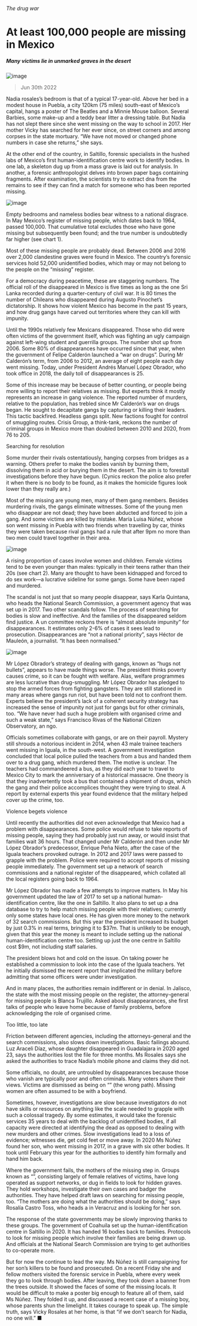 ###### The drug war
# At least 100,000 people are missing in Mexico 
##### Many victims lie in unmarked graves in the desert 
![image](images/20220702_AMP001.jpg) 
> Jun 30th 2022 
Nadia rosales’s bedroom is that of a typical 17-year-old. Above her bed in a modest house in Puebla, a city 120km (75 miles) south-east of Mexico’s capital, hangs a poster of The Beatles and a Minnie Mouse balloon. Several Barbies, some make-up and a teddy bear litter a dressing table. But Nadia has not slept there since she went missing on the way to school in 2017. Her mother Vicky has searched for her ever since, on street corners and among corpses in the state mortuary. “We have not moved or changed phone numbers in case she returns,” she says.
At the other end of the country, in Saltillo, forensic specialists in the hushed labs of Mexico’s first human-identification centre work to identify bodies. In one lab, a skeleton dug up from a mass grave is laid out for analysis. In another, a forensic anthropologist delves into brown paper bags containing fragments. After examination, the scientists try to extract dna from the remains to see if they can find a match for someone who has been reported missing. 
![image](images/20220702_AMC865.png) 

Empty bedrooms and nameless bodies bear witness to a national disgrace. In May Mexico’s register of missing people, which dates back to 1964, passed 100,000. That cumulative total excludes those who have gone missing but subsequently been found; and the true number is undoubtedly far higher (see chart 1). 
Most of these missing people are probably dead. Between 2006 and 2016 over 2,000 clandestine graves were found in Mexico. The country’s forensic services hold 52,000 unidentified bodies, which may or may not belong to the people on the “missing” register. 
For a democracy during peacetime, these are staggering numbers. The official roll of the disappeared in Mexico is five times as long as the one Sri Lanka recorded during a quarter-century of civil war. It is 80 times the number of Chileans who disappeared during Augusto Pinochet’s dictatorship. It shows how violent Mexico has become in the past 15 years, and how drug gangs have carved out territories where they can kill with impunity.
Until the 1990s relatively few Mexicans disappeared. Those who did were often victims of the government itself, which was fighting an ugly campaign against left-wing student and guerrilla groups. The number shot up from 2006. Some 80% of disappearances have occurred since that year, when the government of Felipe Calderón launched a “war on drugs”. During Mr Calderón’s term, from 2006 to 2012, an average of eight people each day went missing. Today, under President Andrés Manuel López Obrador, who took office in 2018, the daily toll of disappearances is 25.
Some of this increase may be because of better counting, or people being more willing to report their relatives as missing. But experts think it mostly represents an increase in gang violence. The reported number of murders, relative to the population, has trebled since Mr Calderón’s war on drugs began. He sought to decapitate gangs by capturing or killing their leaders. This tactic backfired. Headless gangs split. New factions fought for control of smuggling routes. Crisis Group, a think-tank, reckons the number of criminal groups in Mexico more than doubled between 2010 and 2020, from 76 to 205. 
Searching for resolution
Some murder their rivals ostentatiously, hanging corpses from bridges as a warning. Others prefer to make the bodies vanish by burning them, dissolving them in acid or burying them in the desert. The aim is to forestall investigations before they have begun. (Cynics reckon the police also prefer it when there is no body to be found, as it makes the homicide figures look lower than they really are.) 
Most of the missing are young men, many of them gang members. Besides murdering rivals, the gangs eliminate witnesses. Some of the young men who disappear are not dead; they have been abducted and forced to join a gang. And some victims are killed by mistake. María Luisa Núñez, whose son went missing in Puebla with two friends when travelling by car, thinks they were taken because rival gangs had a rule that after 9pm no more than two men could travel together in their area.
![image](images/20220702_AMC863.png) 

A rising proportion of cases involve women and children. Female victims tend to be even younger than males: typically in their teens rather than their 20s (see chart 2). Many are thought to have been kidnapped and forced to do sex work—a lucrative sideline for some gangs. Some have been raped and murdered.
The scandal is not just that so many people disappear, says Karla Quintana, who heads the National Search Commission, a government agency that was set up in 2017. Two other scandals follow. The process of searching for bodies is slow and ineffective. And the families of the disappeared seldom find justice. A un committee reckons there is “almost absolute impunity” for disappearances. It estimates only 2-6% of cases it sees lead to prosecution. Disappearances are “not a national priority”, says Héctor de Mauleón, a journalist. “It has been normalised.” 
![image](images/20220702_AMP003.jpg) 

Mr López Obrador’s strategy of dealing with gangs, known as “hugs not bullets”, appears to have made things worse. The president thinks poverty causes crime, so it can be fought with welfare. Alas, welfare programmes are less lucrative than drug-smuggling. Mr López Obrador has pledged to stop the armed forces from fighting gangsters. They are still stationed in many areas where gangs run riot, but have been told not to confront them. Experts believe the president’s lack of a coherent security strategy has increased the sense of impunity not just for gangs but for other criminals, too. “We have never had such a huge problem with organised crime and such a weak state,” says Francisco Rivas of the National Citizen Observatory, an ngo. 
Officials sometimes collaborate with gangs, or are on their payroll. Mystery still shrouds a notorious incident in 2014, when 43 male trainee teachers went missing in Iguala, in the south-west. A government investigation concluded that local police pulled the teachers from a bus and handed them over to a drug gang, which murdered them. The motive is unclear. The teachers had commandeered a bus, as they did each year to travel to Mexico City to mark the anniversary of a historical massacre. One theory is that they inadvertently took a bus that contained a shipment of drugs, which the gang and their police accomplices thought they were trying to steal. A report by external experts this year found evidence that the military helped cover up the crime, too. 
Violence begets violence
Until recently the authorities did not even acknowledge that Mexico had a problem with disappearances. Some police would refuse to take reports of missing people, saying they had probably just run away, or would insist that families wait 36 hours. That changed under Mr Calderón and then under Mr López Obrador’s predecessor, Enrique Peña Nieto, after the case of the Iguala teachers provoked outrage. In 2012 and 2017 laws were passed to grapple with the problem. Police were required to accept reports of missing people immediately. The government set up a network of search commissions and a national register of the disappeared, which collated all the local registers going back to 1964. 
Mr López Obrador has made a few attempts to improve matters. In May his government updated the law of 2017 to set up a national human-identification centre, like the one in Saltillo. It also plans to set up a dna database to try to help match missing people with their relatives; currently only some states have local ones. He has given more money to the network of 32 search commissions. But this year the president increased its budget by just 0.3% in real terms, bringing it to $37m. That is unlikely to be enough, given that this year the money is meant to include setting up the national human-identification centre too. Setting up just the one centre in Saltillo cost $9m, not including staff salaries.
The president blows hot and cold on the issue. On taking power he established a commission to look into the case of the Iguala teachers. Yet he initially dismissed the recent report that implicated the military before admitting that some officers were under investigation.
And in many places, the authorities remain indifferent or in denial. In Jalisco, the state with the most missing people on the register, the attorney-general for missing people is Blanca Trujillo. Asked about disappearances, she first talks of people who leave home because of family problems, before acknowledging the role of organised crime. 
Too little, too late
Friction between different agencies, including the attorneys-general and the search commissions, also slows down investigations. Basic failings abound. Luz Araceli Díaz, whose daughter disappeared in Guadalajara in 2020 aged 23, says the authorities lost the file for three months. Ms Rosales says she asked the authorities to trace Nadia’s mobile phone and claims they did not. 
Some officials, no doubt, are untroubled by disappearances because those who vanish are typically poor and often criminals. Many voters share their views. Victims are dismissed as being on “” (the wrong path). Missing women are often assumed to be with a boyfriend. 
Sometimes, however, investigations are slow because investigators do not have skills or resources on anything like the scale needed to grapple with such a colossal tragedy. By some estimates, it would take the forensic services 35 years to deal with the backlog of unidentified bodies, if all capacity were directed at identifying the dead as opposed to dealing with new murders and other crimes. Slow investigations lead to a loss of evidence; witnesses die, get cold feet or move away. In 2020 Ms Núñez found her son, who went missing in 2017, in a grave with six other bodies. It took until February this year for the authorities to identify him formally and hand him back. 
Where the government fails, the mothers of the missing step in. Groups known as “”, consisting largely of female relatives of victims, have long operated as support networks, or dug in fields to look for hidden graves. They hold workshops, investigate their own cases and badger the authorities. They have helped draft laws on searching for missing people, too. “The mothers are doing what the authorities should be doing,” says Rosalía Castro Toss, who heads a  in Veracruz and is looking for her son. 
The response of the state governments may be slowly improving thanks to these groups. The government of Coahuila set up the human-identification centre in Saltillo in 2020. It has handed 16 bodies back to families. Protocols to look for missing people which involve their families are being drawn up. And officials at the National Search Commission are trying to get authorities to co-operate more. 
But for now the  continue to lead the way. Ms Núñez is still campaigning for her son’s killers to be found and prosecuted. On a recent Friday she and fellow mothers visited the forensic service in Puebla, where every week they go to look through bodies. After leaving, they took down a banner from the trees outside. It showed the faces of some of the missing locals. It would be difficult to make a poster big enough to feature all of them, said Ms Núñez. They folded it up, and discussed a recent case of a missing boy, whose parents shun the limelight. It takes courage to speak up. The simple truth, says Vicky Rosales at her home, is that “if we don’t search for Nadia, no one will.” ■
